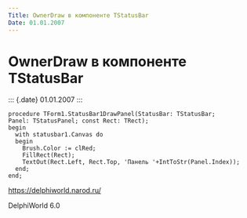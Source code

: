 ```yaml
---
Title: OwnerDraw в компоненте TStatusBar
Date: 01.01.2007
---
```



OwnerDraw в компоненте TStatusBar
=================================

::: {.date}
01.01.2007
:::

    procedure TForm1.StatusBar1DrawPanel(StatusBar: TStatusBar;
    Panel: TStatusPanel; const Rect: TRect);
    begin
      with statusbar1.Canvas do
      begin
        Brush.Color := clRed;
        FillRect(Rect);
        TextOut(Rect.Left, Rect.Top, 'Панель '+IntToStr(Panel.Index));
      end;
    end;
     

<https://delphiworld.narod.ru/>

DelphiWorld 6.0
